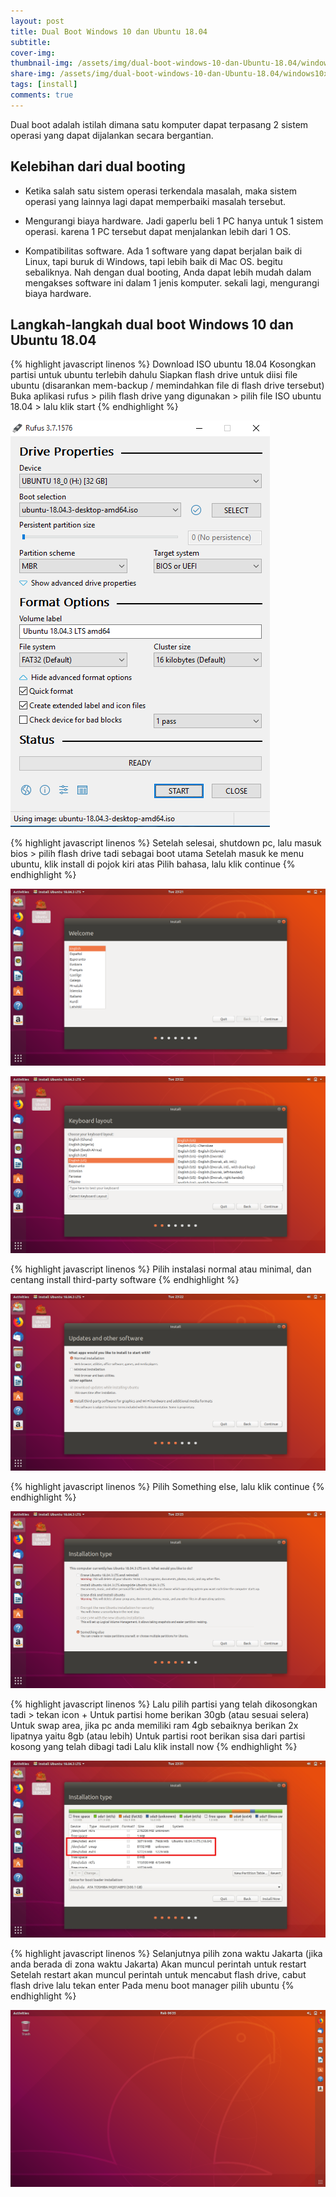 ```yaml
---
layout: post
title: Dual Boot Windows 10 dan Ubuntu 18.04
subtitle: 
cover-img: 
thumbnail-img: /assets/img/dual-boot-windows-10-dan-Ubuntu-18.04/windows10xubuntu.png
share-img: /assets/img/dual-boot-windows-10-dan-Ubuntu-18.04/windows10xubuntu.png
tags: [install]
comments: true
---
```


Dual boot adalah istilah dimana satu komputer dapat terpasang 2 sistem operasi yang dapat dijalankan secara bergantian.

## Kelebihan dari dual booting

- Ketika salah satu sistem operasi terkendala masalah, maka sistem operasi yang lainnya lagi dapat memperbaiki masalah tersebut.

- Mengurangi biaya hardware. Jadi gaperlu beli 1 PC hanya untuk 1 sistem operasi. karena 1 PC tersebut dapat menjalankan lebih dari 1 OS.

- Kompatibilitas software. Ada 1 software yang dapat berjalan baik di Linux, tapi buruk di Windows, tapi lebih baik di Mac OS. begitu sebaliknya. Nah dengan dual booting, Anda dapat lebih mudah dalam mengakses software ini dalam 1 jenis komputer. sekali lagi, mengurangi biaya hardware.

## Langkah-langkah dual boot Windows 10 dan Ubuntu 18.04

{% highlight javascript linenos %}
Download ISO ubuntu 18.04
Kosongkan partisi untuk ubuntu terlebih dahulu
Siapkan flash drive untuk diisi file ubuntu (disarankan mem-backup / memindahkan file di flash drive tersebut)
Buka aplikasi rufus > pilih flash drive yang digunakan > pilih file ISO ubuntu 18.04 > lalu klik start
{% endhighlight %}

![dual-boot-1](/assets/img/dual-boot-windows-10-dan-Ubuntu-18.04/dual-boot-1.png)

{% highlight javascript linenos %}
Setelah selesai, shutdown pc, lalu masuk bios > pilih flash drive tadi sebagai boot utama
Setelah masuk ke menu ubuntu, klik install di pojok kiri atas
Pilih bahasa, lalu klik continue
{% endhighlight %}

![dual-boot-2](/assets/img/dual-boot-windows-10-dan-Ubuntu-18.04/dual-boot-2.png)

![dual-boot-3](/assets/img/dual-boot-windows-10-dan-Ubuntu-18.04/dual-boot-3.png)

{% highlight javascript linenos %}
Pilih instalasi normal atau minimal, dan centang install third-party software
{% endhighlight %}

![dual-boot-4](/assets/img/dual-boot-windows-10-dan-Ubuntu-18.04/dual-boot-4.png)

{% highlight javascript linenos %}
Pilih Something else, lalu klik continue
{% endhighlight %}

![dual-boot-5](/assets/img/dual-boot-windows-10-dan-Ubuntu-18.04/dual-boot-5.png)

{% highlight javascript linenos %}
Lalu pilih partisi yang telah dikosongkan tadi > tekan icon +
Untuk partisi home berikan 30gb (atau sesuai selera)
Untuk swap area, jika pc anda memiliki ram 4gb sebaiknya berikan 2x lipatnya yaitu 8gb (atau lebih)
Untuk partisi root berikan sisa dari partisi kosong yang telah dibagi tadi
Lalu klik install now
{% endhighlight %}

![dual-boot-6](/assets/img/dual-boot-windows-10-dan-Ubuntu-18.04/dual-boot-6.jpg)

{% highlight javascript linenos %}
Selanjutnya pilih zona waktu Jakarta (jika anda berada di zona waktu Jakarta)
Akan muncul perintah untuk restart
Setelah restart akan muncul perintah untuk mencabut flash drive, cabut flash drive lalu tekan enter
Pada menu boot manager pilih ubuntu
{% endhighlight %}

![dual-boot-7](/assets/img/dual-boot-windows-10-dan-Ubuntu-18.04/dual-boot-7.png)
